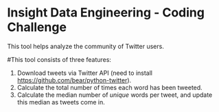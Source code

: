Insight Data Engineering - Coding Challenge
===========================================================

This tool helps analyze the community of Twitter users.    

#This tool consists of three features:

1. Download tweets via Twitter API (need to install https://github.com/bear/python-twitter).  
1. Calculate the total number of times each word has been tweeted.
2. Calculate the median number of *unique* words per tweet, and update this median as tweets come in. 


